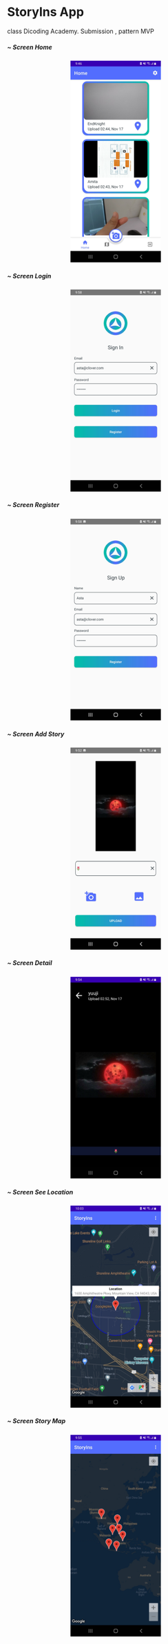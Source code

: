 # StoryIns App
class Dicoding Academy. Submission , pattern MVP


##### ~ Screen Home
<p align=center> 
  <img src="https://github.com/hfdzafrnsyh/StoryIns/blob/master/screen/home.jpg" width=210px />
</p>


##### ~ Screen Login
<p align=center> 
  <img src="https://github.com/hfdzafrnsyh/StoryIns/blob/master/screen/signIn.jpg" width=210px />
</p>


##### ~ Screen Register
<p align=center> 
  <img src="https://github.com/hfdzafrnsyh/StoryIns/blob/master/screen/signUp.jpg" width=210px />
</p>


##### ~ Screen Add Story
<p align=center> 
  <img src="https://github.com/hfdzafrnsyh/StoryIns/blob/master/screen/add_story.jpg" width=210px />
</p>


##### ~ Screen Detail
<p align=center> 
  <img src="https://github.com/hfdzafrnsyh/StoryIns/blob/master/screen/detail_story.jpg" width=210px />
</p>


##### ~ Screen See Location
<p align=center> 
  <img src="https://github.com/hfdzafrnsyh/StoryIns/blob/master/screen/see_location.jpg" width=210px />
</p>


##### ~ Screen Story Map 
<p align=center> 
  <img src="https://github.com/hfdzafrnsyh/StoryIns/blob/master/screen/map_story.jpg" width=210px />
</p>


